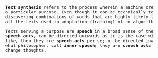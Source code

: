 <pre>
  <b>Text synthesis</b> refers to the process wherein a machine creates meaningful combinations of words serving 
  a particular purpose. Even though it can be technically termed as 'generation', the real process is about 
  discovering combinations of words that are highly likely to convey <i>meaning</i> to the humans who had created 
  all the texts used in adaptation (training) of an algorithm (language model).
  
  Texts serving a purpose are <b>speech</b> in a broad sense of the word. These, as philosophers call them - 
  <b>speech acts</b>, can be directed outwards as it is the case with requests, promises, predictions and the 
  like, then they are <b>speech acts</b> per se; or be directed inwards, at the self, the speaker; then it is 
  what philosophers call <b>inner speech</b>; they are <b>speech acts</b> upon self none the less, because they 
  change thoughts.
</pre>
